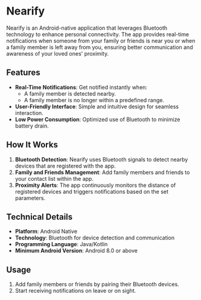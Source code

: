 # Nearify

Nearify is an Android-native application that leverages Bluetooth technology to enhance personal connectivity. The app provides real-time notifications when someone from your family or friends is near you or when a family member is left away from you, ensuring better communication and awareness of your loved ones' proximity.

## Features
- **Real-Time Notifications**: Get notified instantly when:
  - A family member is detected nearby.
  - A family member is no longer within a predefined range.
- **User-Friendly Interface**: Simple and intuitive design for seamless interaction.
- **Low Power Consumption**: Optimized use of Bluetooth to minimize battery drain.

## How It Works
1. **Bluetooth Detection**: Nearify uses Bluetooth signals to detect nearby devices that are registered with the app.
2. **Family and Friends Management**: Add family members and friends to your contact list within the app.
3. **Proximity Alerts**: The app continuously monitors the distance of registered devices and triggers notifications based on the set parameters.

## Technical Details
- **Platform**: Android Native
- **Technology**: Bluetooth for device detection and communication
- **Programming Language**: Java/Kotlin
- **Minimum Android Version**: Android 8.0 or above

## Usage
1. Add family members or friends by pairing their Bluetooth devices.
2. Start receiving notifications on leave or on sight.







